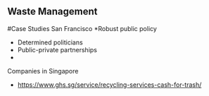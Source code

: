 ## Waste Management

#Case Studies
San Francisco
*Robust public policy
* Determined politicians
* Public-private partnerships
* 


Companies in Singapore
* https://www.ghs.sg/service/recycling-services-cash-for-trash/
